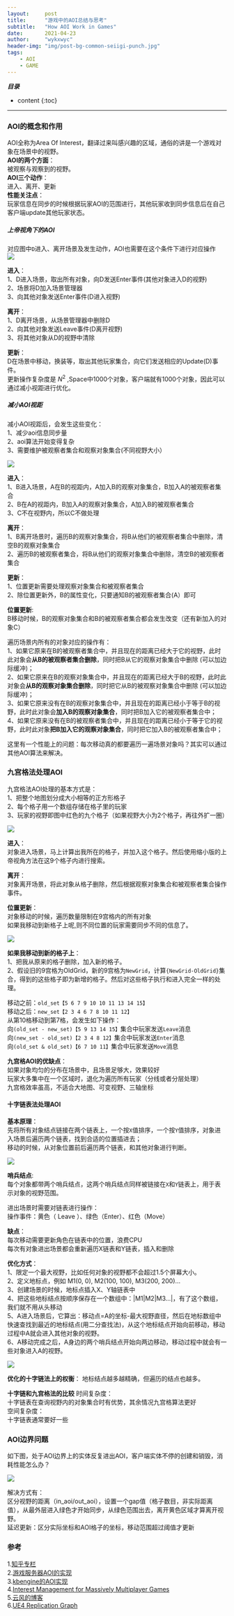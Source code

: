 ```yaml
---
layout:     post
title:      "游戏中的AOI总结与思考"
subtitle:   "How AOI Work in Games"
date:       2021-04-23
author:     "wykxwyc"
header-img: "img/post-bg-common-seiigi-punch.jpg"
tags:
    - AOI
    - GAME
---
```


___目录___

* content
{:toc}

---

### AOI的概念和作用
AOI全称为Area Of Interest，翻译过来叫感兴趣的区域，通俗的讲是一个游戏对象在场景中的视野。      
**AOI的两个方面**：      
被观察与观察到的视野。      
**AOI三个动作**：      
进入、离开、更新      
**性能关注点**：      
玩家信息在同步的时候根据玩家AOI的范围进行，其他玩家收到同步信息后在自己客户端update其他玩家状态。      

##### 上帝视角下的AOI
对应图中`D`进入、离开场景及发生动作，AOI也需要在这个条件下进行对应操作      
![](/img/in-post/post-AOI-in-Game/god_aoi_abc_d.jpg)

**进入**：     
1、D进入场景，取出所有对象，向D发送Enter事件(其他对象进入D的视野)      
2、场景将D加入场景管理器      
3、向其他对象发送Enter事件(D进入视野)      

**离开**：      
1、D离开场景，从场景管理器中删除D      
2、向其他对象发送Leave事件(D离开视野)      
3、将其他对象从D的视野中清除      

**更新**：      
D在场景中移动，换装等，取出其他玩家集合，向它们发送相应的Update(D)事件。      
更新操作复杂度是 $N^2$ ,Space中1000个对象，客户端就有1000个对象，因此可以通过减小视距进行优化。      

##### 减小AOI视距
减小AOI视距后，会发生这些变化：      
1、减少aoi信息同步量      
2、aoi算法开始变得复杂      
3、需要维护被观察者集合和观察对象集合(不同视野大小）      

![](/img/in-post/post-AOI-in-Game/reduce_aoi_sight.jpg)

**进入**：      
1、B进入场景，A在B的视距内，A加入B的观察对象集合，B加入A的被观察者集合      
2、B在A的视距内，B加入A的观察对象集合，A加入B的被观察者集合      
3、C不在视野内，所以C不做处理      

**离开**：      
1、B离开场景时，遍历B的观察对象集合，将B从他们的被观察者集合中删除，清空B的观察对象集合      
2、遍历B的被观察者集合，将B从他们的观察对象集合中删除，清空B的被观察者集合      

**更新**：      
1、位置更新需要处理观察对象集合和被观察者集合      
2、除位置更新外，B的属性变化，只要通知B的被观察者集合(A）即可      

**位置更新**:      
B移动时候，B的观察对象集合和B的被观察者集合都会发生改变（还有新加入的对象C）       

遍历场景内所有的对象对应的操作有：      
1、如果它原来在B的被观察者集合中，并且现在的距离已经大于它的视野，此时此对象会**从B的被观察者集合删除**，同时把B从它的观察对象集合中删除 (可以加边际缓冲)；      
2、如果它原来在B的观察对象集合中，并且现在的距离已经大于B的视野，此时此对象会**从B的观察对象集合删除**，同时把它从B的被观察对象集合中删除 (可以加边际缓冲)；      
3、如果它原来没有在B的观察对象集合中，并且现在的距离已经小于等于B的视野，此时此对象会**加入B的观察对象集合**，同时把B加入它的被观察者集合中；      
4、如果它原来没有在B的被观察者集合中，并且现在的距离已经小于等于它的视野，此时此对象**把B加入它的观察对象集合**，同时把它加入B的被观察者集合中；      


这里有一个性能上的问题：每次移动真的都要遍历一遍场景对象吗？其实可以通过其他AOI算法来解决。      


### 九宫格法处理AOI

九宫格法AOI处理的基本方式是：      
1、把整个地图划分成大小相等的正方形格子      
2、每个格子用一个数组存储在格子里的玩家      
3、玩家的视野即图中红色的九个格子（如果视野大小为2个格子，再往外扩一圈）      

![](/img/in-post/post-AOI-in-Game/nine_grid_aoi.jpg)

**进入**：      
对象进入场景，马上计算出我所在的格子，并加入这个格子。然后使用缩小版的上帝视角方法在这9个格子内进行搜索。      

**离开**：      
对象离开场景，将此对象从格子删除，然后根据观察对象集合和被观察者集合操作事件。      

**位置更新**：      
对象移动的时候，遍历数量限制在9宫格内的所有对象      
如果我移动到新格子上呢,则不同位置的玩家需要同步不同的信息了。      

![](/img/in-post/post-AOI-in-Game/nine_grid_aoi_move.jpg)

**如果我移动到新的格子上**：    
1、把我从原来的格子删除，加入新的格子。    
2、假设旧的9宫格为OldGrid，新的9宫格为`NewGrid`，计算`{NewGrid-OldGrid}`集合，得到的这些格子即为新增的格子。然后对这些格子执行和进入完全一样的处理。      

移动之前：`old_set【5 6 7 9 10 10 11 13 14 15】`      
移动之后：`new_set【2 3 4 6 7 8 10 11 12】`      
从第10格移动到第7格，会发生如下操作：      
向`(old_set - new_set)【5 9 13 14 15】`集合中玩家发送`Leave`消息      
向`(new_set - old_set)【2 3 4 8 12】`集合中玩家发送`Enter`消息      
向`(old_set & old_set)【6 7 10 11】`集合中玩家发送`Move`消息      

**九宫格AOI的优缺点**：      
如果对象均匀的分布在场景中，且场景足够大，效果较好      
玩家大多集中在一个区域时，退化为遍历所有玩家（分线或者分层处理）      
九宫格效率虽高，不适合大地图、可变视野、三轴坐标      

#### 十字链表法处理AOI
**基本原理**：      
先将所有对象结点链接在两个链表上，一个按`X`值排序，一个按`Y`值排序，对象进入场景后遍历两个链表，找到合适的位置插进去；      
移动的时候，从对象位置前后遍历两个链表，和其他对象进行判断。      

![](/img/in-post/post-AOI-in-Game/link_list_aoi.jpg)

**哨兵结点**:      
每个对象都带两个哨兵结点，这两个哨兵结点同样被链接在`X`和`Y`链表上，用于表示对象的视野范围。

进出场景时需要对链表进行操作：       
操作事件：黄色（ Leave ）、绿色（Enter）、红色（Move）      

**缺点**：      
每次移动需要更新角色在链表中的位置，浪费CPU      
每次有对象进出场景都会重新遍历X链表和Y链表，插入和删除      

**优化方式**：      
1、限定一个最大视野，比如任何对象的视野都不会超过1.5个屏幕大小。      
2、定义地标点，例如 M1(0, 0), M2(100, 100), M3(200, 200)…      
3、创建场景的时候，地标点插入X、Y轴链表中      
4、把这些地标结点按顺序保存在一个数组中：|M1|M2|M3...|，有了这个数组，我们就不用从头移动      
5、A进入场景后，它算出：移动点=A的坐标-最大视野直径，然后在地标数组中快速查找到最近的地标结点(用二分查找法)，从这个地标结点开始向前移动，移动过程中A就会进入其他对象的视野。      
6、A移动完成之后，A身边的两个哨兵结点开始向两边移动，移动过程中就会有一些对象进入A的视野。      

![](/img/in-post/post-AOI-in-Game/link_list_optimize.jpg)

**优化的十字链法上的权衡**：
地标结点越多越精确，但遍历的结点也越多。      

**十字链和九宫格法的比较**
时间复杂度：     
十字链表在查询视野内的对象集合时有优势，其余情况九宫格算法更好      
空间复杂度：     
十字链表通常要好一些      

### AOI边界问题
如下图，处于AOI边界上的实体反复进出AOI，客户端实体不停的创建和销毁，消耗性能怎么办？      

![](/img/in-post/post-AOI-in-Game/gap.jpg)

解决方式有：      
区分视野的距离（in_aoi/out_aoi），设置一个gap值（格子数目，非实际距离值），从最外层进入绿色才开始同步，从绿色范围出去，离开黄色区域才算离开视野。      
延迟更新：区分实际坐标和AOI格子的坐标，移动范围超过阈值才更新          


### 参考
1.[知乎专栏](https://zhuanlan.zhihu.com/p/201588990)      
2.[游戏服务器AOI的实现](https://www.cnblogs.com/coding-my-life/p/14256640.html)      
3.[kbengine的AOI实现](https://github.com/kbengine/kbengine/blob/master/kbe/src/server/cellapp/coordinate_system.cpp)      
4.[Interest Management for Massively Multiplayer Games](https://www.cs.mcgill.ca/~jboula2/thesis.pdf)      
5.[云风的博客](https://blog.codingnow.com/2012/03/dev_note_13.html)       
6.[UE4 Replication Graph](https://www.unrealengine.com/en-US/tech-blog/replication-graph-overview-and-proper-replication-methods)       
